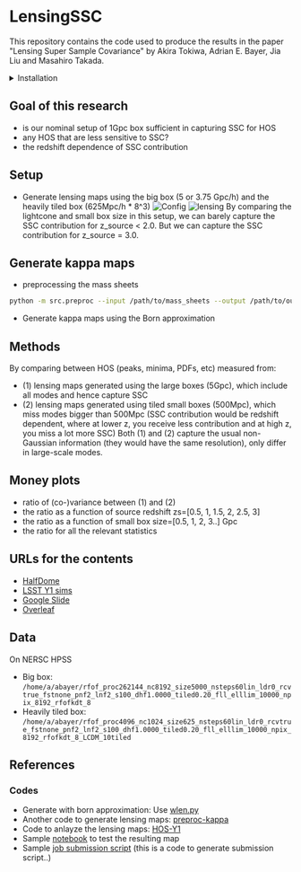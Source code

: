 # LensingSSC

This repository contains the code used to produce the results in the paper "Lensing Super Sample Covariance" by Akira Tokiwa, Adrian E. Bayer, Jia Liu and Masahiro Takada.



<details>

<summary>Installation</summary>

### Prerequisites

1. Install `nbodykit` via conda:
   ```sh
   conda install -c bccp nbodykit
    ```

2. Install classy via cobaya:
    ```sh
    python -m pip install cobaya --upgrade
    mkdir ./lib
    cobaya-install cosmo -p ./lib
    ```

### Install the remaining dependencies and package

1. Clone the repository:
    ```sh
    git clone https://github.com/atokiwaipmu/LensingSSC.git
    cd LensingSSC
    ```

2. Install the remaining dependencies and the package:
    ```sh
    python setup.py install
    ```
</details>

## Goal of this research
- is our nominal setup of 1Gpc box sufficient in capturing SSC for HOS
- any HOS that are less sensitive to SSC?
- the redshift dependence of SSC contribution

## Setup
- Generate lensing maps using the big box (5 or 3.75 Gpc/h) and the heavily tiled box (625Mpc/h * 8^3)
![Config](img/setting/light_cone_configuration.png)
![lensing](img/setting/lensefficiency.png)
By comparing the lightcone and small box size in this setup, we can barely capture the SSC contribution for z_source < 2.0.
But we can capture the SSC contribution for z_source = 3.0.

## Generate kappa maps
- preprocessing the mass sheets
```sh
python -m src.preproc --input /path/to/mass_sheets --output /path/to/output --nside 8192
```

- Generate kappa maps using the Born approximation

## Methods
By comparing between HOS (peaks, minima, PDFs, etc) measured from:
- (1) lensing maps generated using the large boxes (5Gpc), which include all modes and hence capture SSC
- (2) lensing maps generated using tiled small boxes (500Mpc), which miss modes bigger than 500Mpc (SSC contribution would be redshift dependent, where at lower z, you receive less contribution and at high z, you miss a lot more SSC)
Both (1) and (2) capture the usual non-Gaussian information (they would have the same resolution), only differ in large-scale modes. 

## Money plots
- ratio of (co-)variance between (1) and (2) 
- the ratio as a function of source redshift zs=[0.5, 1, 1.5, 2, 2.5, 3]
- the ratio as a function of small box size=[0.5, 1, 2, 3..] Gpc
- the ratio for all the relevant statistics

## URLs for the contents
- [HalfDome](https://halfdomesims.github.io/)
- [LSST Y1 sims](https://docs.google.com/document/d/1wUc5joml9FFDijslaQth3-gvAAmvqU2NrVMbUUjOCyI/edit)
- [Google Slide](https://docs.google.com/presentation/d/1pFHoPImFvwqnGVIz9azB3b0borwAqdktTghcXhbc2AA/edit#slide=id.g2943db99aa6_0_0)
- [Overleaf](https://www.overleaf.com/7662955643hwqybxnpdfmk#0a185c)

## Data
On NERSC HPSS
- Big box: `/home/a/abayer/rfof_proc262144_nc8192_size5000_nsteps60lin_ldr0_rcvtrue_fstnone_pnf2_lnf2_s100_dhf1.0000_tiled0.20_fll_elllim_10000_npix_8192_rfofkdt_8`
- Heavily tiled box: `/home/a/abayer/rfof_proc4096_nc1024_size625_nsteps60lin_ldr0_rcvtrue_fstnone_pnf2_lnf2_s100_dhf1.0000_tiled0.20_fll_elllim_10000_npix_8192_rfofkdt_8_LCDM_10tiled`

## References

### Codes
- Generate with born approximation: Use [wlen.py](https://github.com/bccp/simplehod/blob/master/scripts/wlen.py)
- Another code to generate lensing maps: [preproc-kappa](https://github.com/HalfDomeSims/preproc-kappa.git)
- Code to anlayze the lensing maps: [HOS-Y1](https://github.com/LSSTDESC/HOS-Y1-prep.git)
- Sample [notebook](https://github.com/liuxx479/CorrelatedSims/blob/master/hack_crowncanyon_kappa.ipynb) to test the resulting map
- Sample [job submission script](https://github.com/liuxx479/CorrelatedSims/blob/master/sbatch_gen.py ) (this is a code to generate submission script..)
